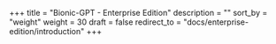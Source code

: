 +++
title = "Bionic-GPT - Enterprise Edition"
description = ""
sort_by = "weight"
weight = 30
draft = false
redirect_to = "docs/enterprise-edition/introduction"
+++